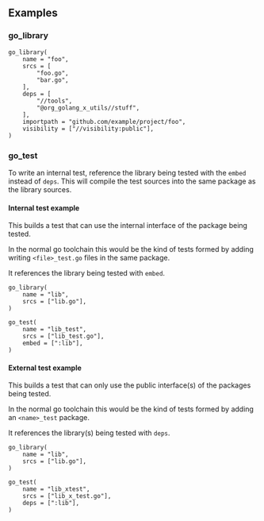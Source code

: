 ## Examples

### go_library
``` bzl
go_library(
    name = "foo",
    srcs = [
        "foo.go",
        "bar.go",
    ],
    deps = [
        "//tools",
        "@org_golang_x_utils//stuff",
    ],
    importpath = "github.com/example/project/foo",
    visibility = ["//visibility:public"],
)
```

### go_test

To write an internal test, reference the library being tested with the `embed`
instead of `deps`. This will compile the test sources into the same package as the library
sources.

#### Internal test example

This builds a test that can use the internal interface of the package being tested.

In the normal go toolchain this would be the kind of tests formed by adding writing
`<file>_test.go` files in the same package.

It references the library being tested with `embed`.


``` bzl
go_library(
    name = "lib",
    srcs = ["lib.go"],
)

go_test(
    name = "lib_test",
    srcs = ["lib_test.go"],
    embed = [":lib"],
)
```

#### External test example

This builds a test that can only use the public interface(s) of the packages being tested.

In the normal go toolchain this would be the kind of tests formed by adding an `<name>_test`
package.

It references the library(s) being tested with `deps`.

``` bzl
go_library(
    name = "lib",
    srcs = ["lib.go"],
)

go_test(
    name = "lib_xtest",
    srcs = ["lib_x_test.go"],
    deps = [":lib"],
)
```

